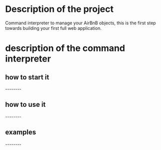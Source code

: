 <h1>Description of the project</h1>
        <p>Command interpreter to manage your AirBnB objects, this is the first step towards building your first full web application.</p>
<h1>description of the command interpreter</h1>
<h2>how to start it</h2>
	<p>--------</p>
<h2>how to use it</h2>
	<p>--------<p>
<h2>examples</h2>
	<p>--------</p>
<h1><h1>
